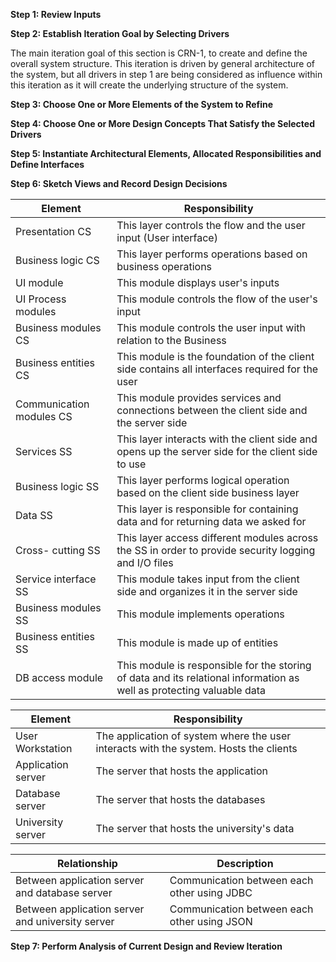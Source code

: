 
**Step 1: Review Inputs**

 

**Step 2: Establish Iteration Goal by Selecting Drivers**

  The main iteration goal of this section is CRN-1, to create and define the overall system structure. This iteration is driven by general architecture of the system, but all drivers in step 1 are being considered as influence within this iteration as it will create the underlying structure of the system.

**Step 3: Choose One or More Elements of the System to Refine**



**Step 4: Choose One or More Design Concepts That Satisfy the Selected Drivers**



**Step 5: Instantiate Architectural Elements, Allocated Responsibilities and Define Interfaces**

**Step 6: Sketch Views and Record Design Decisions**

| Element                  | Responsibility |                                                                                           
|--------------------|----------------------|
| Presentation CS          | This layer controls the flow and the user input (User interface)  |                               
| Business logic CS        | This layer performs operations based on business operations   |                                              | Cross-cutting CS         | "This layer access different modules across the CS in order to provide security logging and I/O files" |   
| UI module                | This module displays user's inputs |                                                             
| UI Process modules       | This module controls the flow of the user's input |                    
| Business modules CS      | This module controls the user input with relation to the Business |            
| Business entities CS     | This module is the foundation of the client side contains all interfaces required for the user |         
| Communication modules CS | This module provides services and connections between the client side and the server side|          
| Services SS              | This layer interacts with the client side and opens up the server side for the client side to use|    
| Business logic SS        | This layer performs logical operation based on the client side business layer|                            
| Data SS                  | This layer is responsible for containing data and for returning data we asked for|                        
| Cross- cutting SS        | This layer access different modules across the SS in order to provide security logging and I/O files |
| Service interface SS     | This module takes input from the client side and organizes it in the server side| 
| Business modules SS      | This module implements operations |    
| Business entities SS     | This module is made up of entities |           
| DB access module         | This module is responsible for the storing of data and its relational information as well as protecting valuable data |

| Element            | Responsibility                                                                        |
|--------------------|---------------------------------------------------------------------------------------|
| User Workstation   | The application of system where the user interacts with the system. Hosts the clients |
| Application server | The server that hosts the application                                                 |
| Database server    | The server that hosts the databases                                                   |
| University server  | The server that hosts the university's data                                           |

| Relationship                                     | Description                                 |
|--------------------------------------------------|---------------------------------------------|
| Between application server and database server   | Communication between each other using JDBC |
| Between application server and university server | Communication between each other using JSON |


**Step 7: Perform Analysis of Current Design and Review Iteration**

